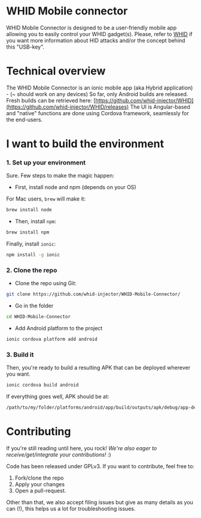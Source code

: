 # WHID Mobile connector

WHID Mobile Connector is designed to be a user-friendly mobile app allowing you to easily control your WHID gadget(s). 
Please, refer to [WHID](https://github.com/whid-injector/WHID) if you want more information about HID attacks and/or the concept behind this "USB-key". 

# Technical overview

The WHID Mobile Connector is an ionic mobile app (aka Hybrid application) - (~ should work on any devices) So far, only Android builds are released.
Fresh builds can be retrieved here: [https://github.com/whid-injector/WHID](https://github.com/whid-injector/WHID/releases)
The UI is Angular-based and "native" functions are done using Cordova framework, seamlessly for the end-users.

# I want to build the environment

### 1. Set up your environment

Sure. Few steps to make the magic happen: 

- First, install node and npm (depends on your OS)

For Mac users, ```brew``` will make it: 
```bash
brew install node
```

- Then, install ```npm```:

```bash
brew install npm
```

Finally, install ```ionic```: 

```bash
npm install -g ionic
```
### 2. Clone the repo

- Clone the repo using Git: 

```bash
git clone https://github.com/whid-injector/WHID-Mobile-Connector/
```

- Go in the folder

```bash
cd WHID-Mobile-Connector
```

- Add Android platform to the project

```bash
ionic cordova platform add android
```

### 3. Build it

Then, you're ready to build a resulting APK that can be deployed wherever you want. 

```bash
ionic cordova build android
```

If everything goes well, APK should be at:
```bash
/path/to/my/folder/platforms/android/app/build/outputs/apk/debug/app-debug.apk
```

# Contributing

If you're still reading until here, you rock! *We're also eager to receive/get/integrate your contributions!* :)

Code has been released under GPLv3. If you want to contribute, feel free to: 
1. Fork/clone the repo
2. Apply your changes
3. Open a pull-request.

Other than that, we also accept filing issues but give as many details as you can (!), this helps us a lot for troubleshooting issues. 
